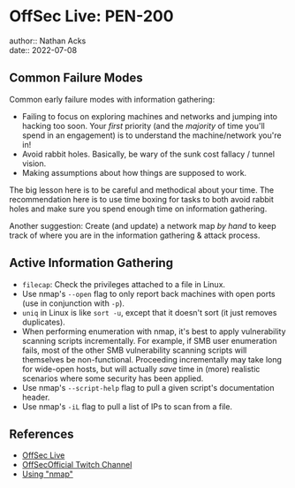 # OffSec Live: PEN-200

author:: Nathan Acks  
date:: 2022-07-08

## Common Failure Modes

Common early failure modes with information gathering:

* Failing to focus on exploring machines and networks and jumping into hacking too soon. Your *first* priority (and the *majority* of time you'll spend in an engagement) is to understand the machine/network you're in!
* Avoid rabbit holes. Basically, be wary of the sunk cost fallacy / tunnel vision.
* Making assumptions about how things are supposed to work.

The big lesson here is to be careful and methodical about your time. The recommendation here is to use time boxing for tasks to both avoid rabbit holes and make sure you spend enough time on information gathering.

Another suggestion: Create (and update) a network map *by hand* to keep track of where you are in the information gathering & attack process.

## Active Information Gathering

* `filecap`: Check the privileges attached to a file in Linux.
* Use nmap's `--open` flag to only report back machines with open ports (use in conjunction with `-p`).
* `uniq` in Linux is like `sort -u`, except that it doesn't sort (it just removes duplicates).
* When performing enumeration with nmap, it's best to apply vulnerability scanning scripts incrementally. For example, if SMB user enumeration fails, most of the other SMB vulnerability scanning scripts will themselves be non-functional. Proceeding incrementally may take long for wide-open hosts, but will actually *save* time in (more) realistic scenarios where some security has been applied.
* Use nmap's `--script-help` flag to pull a given script's documentation header.
* Use nmap's `-iL` flag to pull a list of IPs to scan from a file.

## References

* [OffSec Live](https://www.offensive-security.com/offsec/offsec-live/)
* [OffSecOfficial Twitch Channel](https://www.twitch.tv/offsecofficial)
* [Using "nmap"](../notes/nmap.md)
